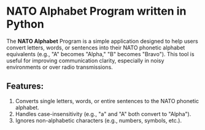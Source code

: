 
# NATO Alphabet Program written in Python

The **NATO Alphabet** Program is a simple application designed to help users convert letters, words, or sentences into their NATO phonetic alphabet equivalents (e.g., "A" becomes "Alpha," "B" becomes "Bravo"). This tool is useful for improving communication clarity, especially in noisy environments or over radio transmissions. 


## Features:
1. Converts single letters, words, or entire sentences to the NATO phonetic alphabet.
2. Handles case-insensitivity (e.g., "a" and "A" both convert to "Alpha").
3. Ignores non-alphabetic characters (e.g., numbers, symbols, etc.). 


